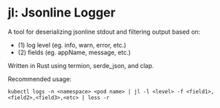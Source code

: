 # jl: Jsonline Logger

A tool for deserializing jsonline stdout and filtering output based on: 

- (1) log level (eg. info, warn, error, etc.)
- (2) fields (eg. appName, message, etc.)

Written in Rust using termion, serde_json, and clap. 

Recommended usage:
```
kubectl logs -n <namespace> <pod name> | jl -l <level> -f <field1>,<field2>,<field3>,<etc> | less -r
```
